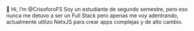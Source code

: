 👋 Hi, I’m @CrisoforoFS
Soy un estudiante de segundo semestre, pero eso nunca me detuvo a ser un Full Stack pero apenas me voy adentrando, actualmente utilizo NetxJS para crear apps complejas y de alto cambio.
